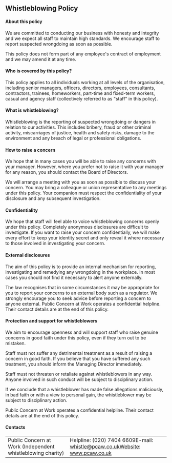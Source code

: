 ## Whistleblowing Policy

#### About this policy

We are committed to conducting our business with honesty and integrity and we expect all staff to maintain high standards.  We encourage staff to report suspected wrongdoing as soon as possible.

This policy does not form part of any employee&#39;s contract of employment and we may amend it at any time.

#### Who is covered by this policy?

This policy applies to all individuals working at all levels of the organisation, including senior managers, officers, directors, employees, consultants, contractors, trainees, homeworkers, part-time and fixed-term workers, casual and agency staff (collectively referred to as &quot;staff&quot; in this policy).

#### What is whistleblowing?

Whistleblowing is the reporting of suspected wrongdoing or dangers in relation to our activities.  This includes bribery, fraud or other criminal activity, miscarriages of justice, health and safety risks, damage to the environment and any breach of legal or professional obligations.

#### How to raise a concern

We hope that in many cases you will be able to raise any concerns with your manager.  However, where you prefer not to raise it with your manager for any reason, you should contact the Board of Directors.

We will arrange a meeting with you as soon as possible to discuss your concern.  You may bring a colleague or union representative to any meetings under this policy.  Your companion must respect the confidentiality of your disclosure and any subsequent investigation.

#### Confidentiality

We hope that staff will feel able to voice whistleblowing concerns openly under this policy.  Completely anonymous disclosures are difficult to investigate.  If you want to raise your concern confidentially, we will make every effort to keep your identity secret and only reveal it where necessary to those involved in investigating your concern.

#### External disclosures

The aim of this policy is to provide an internal mechanism for reporting, investigating and remedying any wrongdoing in the workplace. In most cases you should not find it necessary to alert anyone externally.

The law recognises that in some circumstances it may be appropriate for you to report your concerns to an external body such as a regulator.  We strongly encourage you to seek advice before reporting a concern to anyone external.  Public Concern at Work operates a confidential helpline. Their contact details are at the end of this policy.

#### Protection and support for whistleblowers

We aim to encourage openness and will support staff who raise genuine concerns in good faith under this policy, even if they turn out to be mistaken.

Staff must not suffer any detrimental treatment as a result of raising a concern in good faith.  If you believe that you have suffered any such treatment, you should inform the Managing Director immediately.

Staff must not threaten or retaliate against whistleblowers in any way.  Anyone involved in such conduct will be subject to disciplinary action.

If we conclude that a whistleblower has made false allegations maliciously, in bad faith or with a view to personal gain, the whistleblower may be subject to disciplinary action.

Public Concern at Work operates a confidential helpline.  Their contact details are at the end of this policy.

#### Contacts

| |   |
| --- | --- |
| Public Concern at Work (Independent whistleblowing charity) | Helpline: (020) 7404 6609E-mail: whistle@pcaw.co.ukWebsite: www.pcaw.co.uk |
